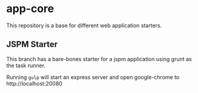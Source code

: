 # app-core
This repository is a base for different web application starters.

## JSPM Starter
This branch has a bare-bones starter for a jspm application using grunt as the task runner.

Running `gulp` will start an express server and open google-chrome to http://localhost:20080
